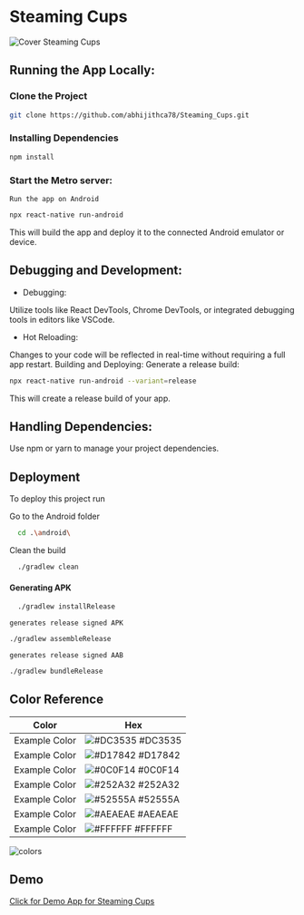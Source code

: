 # Steaming Cups


![Cover Steaming Cups](https://github.com/abhijithca78/Steaming_Cups/assets/83497961/893293e7-d1b3-498f-b075-e75e5b8cfb56)

## Running the App Locally:

### Clone the Project
```bash
git clone https://github.com/abhijithca78/Steaming_Cups.git
```

### Installing Dependencies
```bash
npm install
```

### Start the Metro server:

`Run the app on Android`

``` bash
npx react-native run-android
```

This will build the app and deploy it to the connected Android emulator or device.


## Debugging and Development:
- Debugging:

Utilize tools like React DevTools, Chrome DevTools, or integrated debugging tools in editors like VSCode.

- Hot Reloading:

Changes to your code will be reflected in real-time without requiring a full app restart.
Building and Deploying:
Generate a release build:

```bash
npx react-native run-android --variant=release
```
This will create a release build of your app.

## Handling Dependencies:

Use npm or yarn to manage your project dependencies.


## Deployment

To deploy this project run

Go to the Android folder
```bash
  cd .\android\
```
Clean the build
```bash
  ./gradlew clean
```
#### Generating APK
```bash
  ./gradlew installRelease
```
`generates release signed APK`
```bash
./gradlew assembleRelease
```

`generates release signed AAB`
```bash
./gradlew bundleRelease
```

## Color Reference

| Color             | Hex                                                                |
| ----------------- | ------------------------------------------------------------------ |
| Example Color | ![#DC3535](https://via.placeholder.com/10/0a192f?text=+) #DC3535 |
| Example Color | ![#D17842](https://via.placeholder.com/10/D17842?text=+) #D17842 |
| Example Color | ![#0C0F14](https://via.placeholder.com/10/0C0F14?text=+) #0C0F14 |
| Example Color | ![#252A32](https://via.placeholder.com/10/00b48a?text=+) #252A32 |
| Example Color | ![#52555A](https://via.placeholder.com/10/00b48a?text=+) #52555A |
| Example Color | ![#AEAEAE](https://via.placeholder.com/10/00b48a?text=+) #AEAEAE |
| Example Color | ![#FFFFFF](https://via.placeholder.com/10/00b48a?text=+) #FFFFFF |


![colors](https://github.com/abhijithca78/Steaming_Cups/assets/83497961/56759990-68f0-4384-8d4d-c261d2a70777)

## Demo

[Click for Demo App for Steaming Cups](https://www.figma.com/proto/RyVLhDKrymZhThABrSgzIK/Coffee-Shop-App-UI?type=design&node-id=52-2396&t=Lt5NlPeU7UB7xawr-1&scaling=scale-down&page-id=0%3A1&mode=design)


